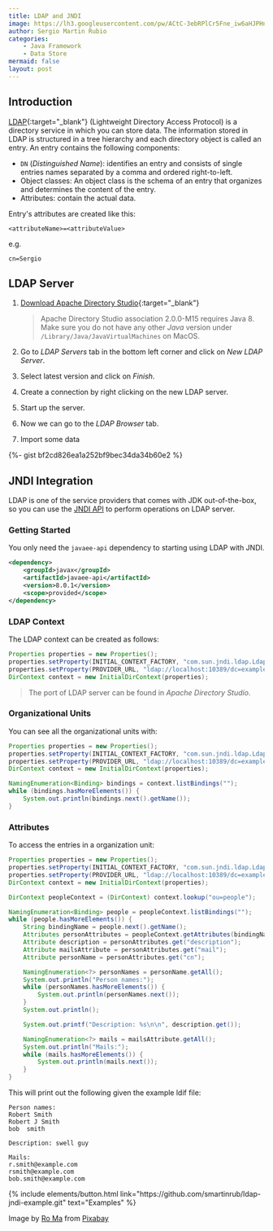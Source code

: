 ```yaml
---
title: LDAP and JNDI
image: https://lh3.googleusercontent.com/pw/ACtC-3ebRPlCr5Fne_iw6aHJPHnX27cDe8_QN5Mwh6AkAVKD4-i2-N_giATb7nj3bvL53BhmAScSBkaTS_YuDvKQzcc1deNsOLwx1FeRSOeIgzaM-j8IDTt0IkqJD3fWyq2S0CBU-xKtUIZNYbT9qkuosA-K=w640-h426-no?authuser=1
author: Sergio Martin Rubio
categories:
    - Java Framework
    - Data Store
mermaid: false
layout: post
---
```


## Introduction

[LDAP](https://ldapwiki.com/wiki/LDAP){:target="_blank"} (Lightweight Directory Access Protocol) is a directory service in which you can store data. The information stored in LDAP is structured in a tree hierarchy and each directory object is called an entry. An entry contains the following components:

- `DN` (_Distinguished Name_): identifies an entry and consists of single entries names separated by a comma and ordered right-to-left.
- Object classes: An object class is the schema of an entry that organizes and determines the content of the entry.
- Attributes: contain the actual data.

Entry's attributes are created like this:

```
<attributeName>=<attributeValue>
```

e.g.

```
cn=Sergio
```

## LDAP Server

1. [Download Apache Directory Studio](http://directory.apache.org){:target="_blank"}

    >Apache Directory Studio association 2.0.0-M15 requires Java 8. Make sure you do not have any other _Java_ version under `/Library/Java/JavaVirtualMachines` on MacOS.

2. Go to _LDAP Servers_ tab in the bottom left corner and click on _New LDAP Server_.
3. Select latest version and click on _Finish_.
4. Create a connection by right clicking on the new LDAP server.
5. Start up the server.
6. Now we can go to the _LDAP Browser_ tab.
7. Import some data

{%- gist bf2cd826ea1a252bf9bec34da34b60e2 %}

## JNDI Integration

LDAP is one of the service providers that comes with JDK out-of-the-box, so you can use the [JNDI API](https://sergiomartinrubio.com/articles/jndi-overview) to perform operations on LDAP server.

### Getting Started

You only need the `javaee-api` dependency to starting using LDAP with JNDI.

```xml
<dependency>
    <groupId>javax</groupId>
    <artifactId>javaee-api</artifactId>
    <version>8.0.1</version>
    <scope>provided</scope>
</dependency>
```

### LDAP Context

The LDAP context can be created as follows:

```java
Properties properties = new Properties();
properties.setProperty(INITIAL_CONTEXT_FACTORY, "com.sun.jndi.ldap.LdapCtxFactory");
properties.setProperty(PROVIDER_URL, "ldap://localhost:10389/dc=example,dc=com");
DirContext context = new InitialDirContext(properties);
```

>The port of LDAP server can be found in _Apache Directory Studio_.

### Organizational Units

You can see all the organizational units with:

```java
Properties properties = new Properties();
properties.setProperty(INITIAL_CONTEXT_FACTORY, "com.sun.jndi.ldap.LdapCtxFactory");
properties.setProperty(PROVIDER_URL, "ldap://localhost:10389/dc=example,dc=com");
DirContext context = new InitialDirContext(properties);

NamingEnumeration<Binding> bindings = context.listBindings("");
while (bindings.hasMoreElements()) {
    System.out.println(bindings.next().getName());
}
```

### Attributes

To access the entries in a organization unit:

```java
Properties properties = new Properties();
properties.setProperty(INITIAL_CONTEXT_FACTORY, "com.sun.jndi.ldap.LdapCtxFactory");
properties.setProperty(PROVIDER_URL, "ldap://localhost:10389/dc=example,dc=com");
DirContext context = new InitialDirContext(properties);

DirContext peopleContext = (DirContext) context.lookup("ou=people");

NamingEnumeration<Binding> people = peopleContext.listBindings("");
while (people.hasMoreElements()) {
    String bindingName = people.next().getName();
    Attributes personAttributes = peopleContext.getAttributes(bindingName);
    Attribute description = personAttributes.get("description");
    Attribute mailsAttribute = personAttributes.get("mail");
    Attribute personName = personAttributes.get("cn");

    NamingEnumeration<?> personNames = personName.getAll();
    System.out.println("Person names:");
    while (personNames.hasMoreElements()) {
        System.out.println(personNames.next());
    }
    System.out.println();

    System.out.printf("Description: %s\n\n", description.get());

    NamingEnumeration<?> mails = mailsAttribute.getAll();
    System.out.println("Mails:");
    while (mails.hasMoreElements()) {
        System.out.println(mails.next());
    }
}
```

This will print out the following given the example ldif file:

```
Person names:
Robert Smith
Robert J Smith
bob  smith

Description: swell guy

Mails:
r.smith@example.com
rsmith@example.com
bob.smith@example.com
```

<p class="text-center">
{% include elements/button.html link="https://github.com/smartinrub/ldap-jndi-example.git" text="Examples" %}
</p>

Image by <a href="https://pixabay.com/users/roma1880-2180741/?utm_source=link-attribution&amp;utm_medium=referral&amp;utm_campaign=image&amp;utm_content=3859388">Ro Ma</a> from <a href="https://pixabay.com/?utm_source=link-attribution&amp;utm_medium=referral&amp;utm_campaign=image&amp;utm_content=3859388">Pixabay</a>
